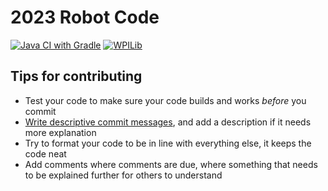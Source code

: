 # 2023 Robot Code

[![Java CI with Gradle](https://github.com/team178/2023RobotCode/actions/workflows/gradle.yml/badge.svg?branch=main&event=push)](https://github.com/team178/2023RobotCode/actions/workflows/gradle.yml)
[![WPILib](https://badgen.net/badge/WPILib/v2023.4.2/blue)](https://github.com/wpilibsuite/allwpilib/releases)

## Tips for contributing
- Test your code to make sure your code builds and works *before* you commit
- [Write descriptive commit messages](https://cbea.ms/git-commit/), and add a description if it needs more explanation
- Try to format your code to be in line with everything else, it keeps the code neat
- Add comments where comments are due, where something that needs to be explained further for others to understand
